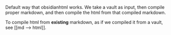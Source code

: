 Default way that obsidianhtml works. We take a vault as input, then compile proper markdown, and then compile the html from that compiled markdown.

To compile html from __existing__ markdown, as if we compiled it from a vault, see [[md --> html]].